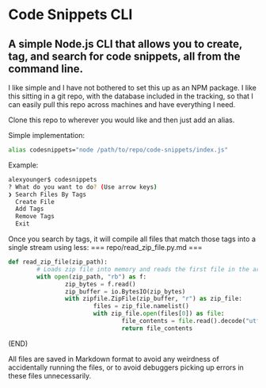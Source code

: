 # Code Snippets CLI
## A simple Node.js CLI that allows you to create, tag, and search for code snippets, all from the command line.

I like simple and I have not bothered to set this up as an NPM package. I like this sitting in a git repo, with the database included in the tracking, so that I can easily pull this repo across machines and have everything I need. 

Clone this repo to wherever you would like and then just add an alias. 

Simple implementation:
```sh
alias codesnippets="node /path/to/repo/code-snippets/index.js"
```

Example:
```sh
alexyounger$ codesnippets
? What do you want to do? (Use arrow keys)
❯ Search Files By Tags
  Create File
  Add Tags
  Remove Tags
  Exit
```

Once you search by tags, it will compile all files that match those tags into a single stream using less:
=== repo/read_zip_file.py.md ===

```py
def read_zip_file(zip_path):
        # Loads zip file into memory and reads the first file in the archive
        with open(zip_path, "rb") as f:
                zip_bytes = f.read()
                zip_buffer = io.BytesIO(zip_bytes)
                with zipfile.ZipFile(zip_buffer, "r") as zip_file:
                        files = zip_file.namelist()
                        with zip_file.open(files[0]) as file:
                                file_contents = file.read().decode("utf-8")
                                return file_contents
```

(END)

All files are saved in Markdown format to avoid any weirdness of accidentally running the files, or to avoid debuggers picking up errors in these files unnecessarily. 
